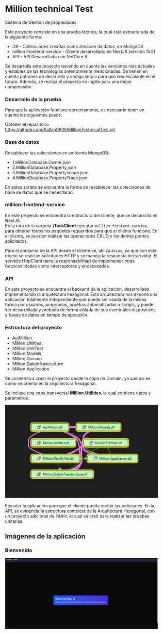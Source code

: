 # Million technical Test

Sistema de Gestión de propiedades

Este proyecto consiste en una prueba técnica, la cual está estructurada de la siguiente forma:

<ul>
  <li>DB - Collecciones creadas como almacen de datos, en MongoDB</li>
  <li>million-frontend-service - Cliente desarrollado en NextJS (versión 15.5)</li>
  <li>API - API Desarrollada con NetCore 8</li>
</ul>

Se desarrolla este proyecto teniendo en cuenta las versiones más actuales y estables de las tecnologías anteriormente mencionadas. Se tienen en cuenta patrones de desarrollo y código limpio para que sea escalable en el futuro. Además, se realiza el proyecto en inglés para una mejor comprensión.

### Desarrollo de la prueba

Para que la aplicación funcione correctamente, es necesario tener en cuenta los siguientes pasos:

Obtener el repositorio <link> https://github.com/Katlan9808/MillionTechnicalTest.git


### Base de datos
Restablecer las colecciones en ambiente MongoDB:
<ul>
  <li>1.MillionDatabase.Owner.json</li>
  <li>2.MillionDatabase.Property.json</li>
  <li>3.MillionDatabase.PropertyImage.json</li>
  <li>4.MillionDatabase.PropertyTrace.json</li>
</ul>

En estos scripts se encuentra la forma de restablecer las colecciones de base de datos que se necesitarán.


### million-frontend-service
En este proyecto se encuentra la estructura del cliente, que se desarrolló en NextJS. <br>
En la ruta de la carpeta <strong>\TaskClient</strong> ejecutar <code>million-frontend-service</code>, para obtener todos los paquetes requeridos para que el cliente funcione. En el cliente, se pueden realizar las operaciones CRUD y los demás puntos solicitados.

Para el consumo de la API desde el cliente se, utiliza `Axios`, ya que con este objeto se realizan solicitudes HTTP y se maneja la respuesta del servidor. El servicio HttpClient tiene la responsabilidad de implementar otras funcionalidades como interceptores y encabezados.

### API
En este proyecto se encuentra el backend de la aplicación, desarrollado implementando la arquitectura hexagonal. Esta arquitectura nos expone una aplicación totalmente independiente que puede ser usada de la misma forma por usuarios, programas, pruebas automatizadas o scripts, y puede ser desarrollada y probada de forma aislada de sus eventuales dispositivos y bases de datos en tiempo de ejecución.

### Estructura del proyecto

<ul>
  <li>ApiMillion</li>
  <li>Million.Utilities</li>
  <li>Million.UnitTest</li>
  <li>Million.Models</li>
  <li>Million.Domain</li>
  <li>Million.DataInfrastructure</li>
  <li>Million.Application</li>
</ul>

Se comienza a crear el proyecto desde la capa de Domain, ya que así es como se orienta en la arquitectura hexagonal.

Se incluye una capa transversal <strong>Million.Utilities</strong>,  la cual contiene datos y parámetros.

<img title="Architecture=" src="Images/Estructure.png">


Ejecutar la aplicación para que el cliente pueda recibir las peticiones. En la API, se evidencia la estructura completa de la Arquitectura Hexagonal, con un proyecto adicional de NUnit, el cual se creó para realizar las pruebas unitarias.

## Imágenes de la aplicación

### Bienvenida
<img title="Architecture=" src="Images/Welcome.png">

<!-- ### Properties
<img title="Architecture=" src="Images/Properties.png"> -->

<!-- ### Owners
<img title="Architecture=" src="Images/Owners.png">

### API
<img title="Architecture=" src="Images/API.png">

### DB
<img title="Architecture=" src="Images/DB.png"> -->








